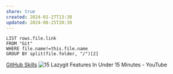 ```yaml
---
share: true
created: 2024-01-27T13:38
updated: 2024-08-25T20:39
---
```


```dataview
LIST rows.file.link
FROM "Git" 
WHERE file.name!=this.file.name
GROUP BY split(file.folder, "/")[2]
```
[GitHub Skills](https://skills.github.com/)
![15 Lazygit Features In Under 15 Minutes - YouTube](https://www.youtube.com/watch?v=CPLdltN7wgE)